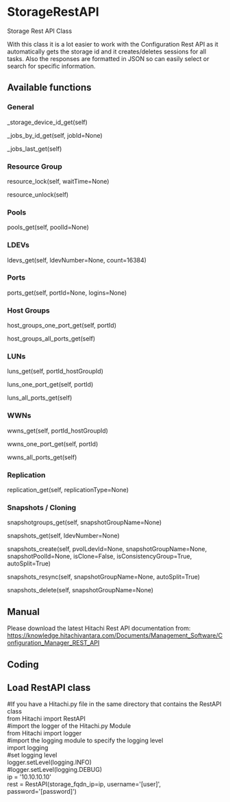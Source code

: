 # StorageRestAPI<br />
Storage Rest API Class<br />

With this class it is a lot easier to work with the Configuration Rest API as it automatically gets the storage id and it creates/deletes sessions for all tasks.
Also the responses are formatted in JSON so can easily select or search for specific information.

## Available functions
### General
_storage_device_id_get(self)

_jobs_by_id_get(self, jobId=None)

_jobs_last_get(self)
### Resource Group
resource_lock(self, waitTime=None)

resource_unlock(self)
### Pools
pools_get(self, poolId=None)
### LDEVs
ldevs_get(self, ldevNumber=None, count=16384)
### Ports
ports_get(self, portId=None, logins=None)
### Host Groups
host_groups_one_port_get(self, portId)

host_groups_all_ports_get(self)
### LUNs
luns_get(self, portId_hostGroupId)

luns_one_port_get(self, portId)

luns_all_ports_get(self)
### WWNs
wwns_get(self, portId_hostGroupId)

wwns_one_port_get(self, portId)

wwns_all_ports_get(self)
### Replication
replication_get(self, replicationType=None)
### Snapshots / Cloning
snapshotgroups_get(self, snapshotGroupName=None)

snapshots_get(self, ldevNumber=None)

snapshots_create(self, pvolLdevId=None, snapshotGroupName=None, snapshotPoolId=None, isClone=False, isConsistencyGroup=True, autoSplit=True)

snapshots_resync(self, snapshotGroupName=None, autoSplit=True)

snapshots_delete(self, snapshotGroupName=None)

## Manual
Please download the latest Hitachi Rest API documentation from:<br />
https://knowledge.hitachivantara.com/Documents/Management_Software/Configuration_Manager_REST_API<br />

## Coding
<h2>Load RestAPI class</h2>
#If you have a Hitachi.py file in the same directory that contains the RestAPI class<br />
from Hitachi import RestAPI<br />
#import the logger of the Hitachi.py Module<br />
from Hitachi import logger<br />
#import the logging module to specify the logging level<br />
import logging<br />
#set logging level<br />
logger.setLevel(logging.INFO)<br />
#logger.setLevel(logging.DEBUG)<br />
ip = '10.10.10.10'<br />
rest = RestAPI(storage_fqdn_ip=ip, username='[user]', password='[password]')<br />
